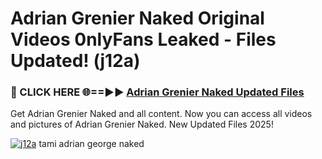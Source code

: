# Adrian Grenier Naked Original Videos 0nlyFans Leaked - Files Updated! (j12a)

<h3>🔴 CLICK HERE 🌐==►► <a href="https://tinyurl.com/up5wt9bj" rel="nofollow">Adrian Grenier Naked Updated Files</a></h3>

Get Adrian Grenier Naked and all content. Now you can access all videos and pictures of Adrian Grenier Naked. New Updated Files 2025!

[![j12a](https://i.imgur.com/ABiUzMV.gif)](https://tinyurl.com/up5wt9bj)
tami adrian george naked